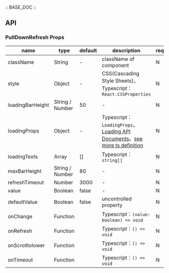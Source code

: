 :: BASE_DOC ::

## API


### PullDownRefresh Props

name | type | default | description | required
-- | -- | -- | -- | --
className | String | - | className of component | N
style | Object | - | CSS(Cascading Style Sheets)，Typescript：`React.CSSProperties` | N
loadingBarHeight | String / Number | 50 | \- | N
loadingProps | Object | - | Typescript：`LoadingProps`，[Loading API Documents](./loading?tab=api)。[see more ts definition](https://github.com/Tencent/tdesign-mobile-react/tree/develop/src/pull-down-refresh/type.ts) | N
loadingTexts | Array | [] | Typescript：`string[]` | N
maxBarHeight | String / Number | 80 | \- | N
refreshTimeout | Number | 3000 | \- | N
value | Boolean | false | \- | N
defaultValue | Boolean | false | uncontrolled property | N
onChange | Function |  | Typescript：`(value: boolean) => void`<br/> | N
onRefresh | Function |  | Typescript：`() => void`<br/> | N
onScrolltolower | Function |  | Typescript：`() => void`<br/> | N
onTimeout | Function |  | Typescript：`() => void`<br/> | N
